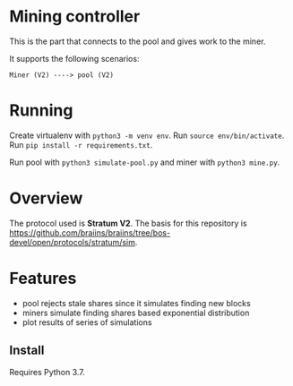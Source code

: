 # Mining controller

This is the part that connects to the pool and gives work to the miner.

It supports the following scenarios:

```
Miner (V2) ----> pool (V2)
```

# Running

Create virtualenv with `python3 -m venv env`.
Run `source env/bin/activate`.
Run `pip install -r requirements.txt`.

Run pool with `python3 simulate-pool.py` and miner with `python3 mine.py`.

# Overview

The protocol used is **Stratum V2**. The basis for this repository is https://github.com/braiins/braiins/tree/bos-devel/open/protocols/stratum/sim.

# Features

- pool rejects stale shares since it simulates finding new blocks
- miners simulate finding shares based exponential distribution
- plot results of series of simulations


## Install

Requires Python 3.7.